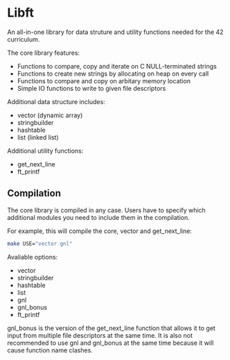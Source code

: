 # Libft

An all-in-one library for data struture and utility functions needed for the 42 curriculum.

The core library features:

- Functions to compare, copy and iterate on C NULL-terminated strings
- Functions to create new strings by allocating on heap on every call
- Functions to compare and copy on arbitary memory location
- Simple IO functions to write to given file descriptors

Additional data structure includes:

- vector (dynamic array)
- stringbuilder
- hashtable
- list (linked list)

Additional utility functions:

- get_next_line
- ft_printf

## Compilation

The core library is compiled in any case. Users have to specify which additional modules you need to include them in the compilation.

For example, this will compile the core, vector and get_next_line:

```sh
make USE="vector gnl"
```

Avaliable options:

- vector
- stringbuilder
- hashtable
- list
- gnl
- gnl_bonus
- ft_printf

gnl_bonus is the version of the get_next_line function that allows it to get input from multiple file descriptors at the same time. It is also not recommended to use gnl and gnl_bonus at the same time because it will cause function name clashes.